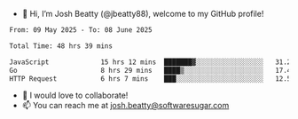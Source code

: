 - 👋 Hi, I’m Josh Beatty (@jbeatty88), welcome to my GitHub profile!

<!--START_SECTION:waka-->

```txt
From: 09 May 2025 - To: 08 June 2025

Total Time: 48 hrs 39 mins

JavaScript             15 hrs 12 mins  ███████▓░░░░░░░░░░░░░░░░░   31.24 %
Go                     8 hrs 29 mins   ████▒░░░░░░░░░░░░░░░░░░░░   17.45 %
HTTP Request           6 hrs 7 mins    ███░░░░░░░░░░░░░░░░░░░░░░   12.59 %
```

<!--END_SECTION:waka-->

- 💞️ I would love to collaborate!
- 📫 You can reach me at josh.beatty@softwaresugar.com

<!---
jbeatty88/jbeatty88 is a ✨ special ✨ repository because its `README.md` (this file) appears on your GitHub profile.
You can click the Preview link to take a look at your changes.
--->
